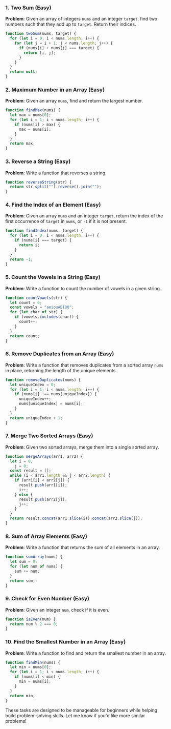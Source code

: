 ### 1. **Two Sum (Easy)**

**Problem**: Given an array of integers `nums` and an integer `target`, find two numbers such that they add up to `target`. Return their indices.

```javascript
function twoSum(nums, target) {
  for (let i = 0; i < nums.length; i++) {
    for (let j = i + 1; j < nums.length; j++) {
      if (nums[i] + nums[j] === target) {
        return [i, j];
      }
    }
  }
  return null;
}
```

### 2. **Maximum Number in an Array (Easy)**

**Problem**: Given an array `nums`, find and return the largest number.

```javascript
function findMax(nums) {
  let max = nums[0];
  for (let i = 1; i < nums.length; i++) {
    if (nums[i] > max) {
      max = nums[i];
    }
  }
  return max;
}
```

### 3. **Reverse a String (Easy)**

**Problem**: Write a function that reverses a string.

```javascript
function reverseString(str) {
  return str.split("").reverse().join("");
}
```

### 4. **Find the Index of an Element (Easy)**

**Problem**: Given an array `nums` and an integer `target`, return the index of the first occurrence of `target` in `nums`, or `-1` if it is not present.

```javascript
function findIndex(nums, target) {
  for (let i = 0; i < nums.length; i++) {
    if (nums[i] === target) {
      return i;
    }
  }
  return -1;
}
```

### 5. **Count the Vowels in a String (Easy)**

**Problem**: Write a function to count the number of vowels in a given string.

```javascript
function countVowels(str) {
  let count = 0;
  const vowels = "aeiouAEIOU";
  for (let char of str) {
    if (vowels.includes(char)) {
      count++;
    }
  }
  return count;
}
```

### 6. **Remove Duplicates from an Array (Easy)**

**Problem**: Write a function that removes duplicates from a sorted array `nums` in place, returning the length of the unique elements.

```javascript
function removeDuplicates(nums) {
  let uniqueIndex = 0;
  for (let i = 1; i < nums.length; i++) {
    if (nums[i] !== nums[uniqueIndex]) {
      uniqueIndex++;
      nums[uniqueIndex] = nums[i];
    }
  }
  return uniqueIndex + 1;
}
```

### 7. **Merge Two Sorted Arrays (Easy)**

**Problem**: Given two sorted arrays, merge them into a single sorted array.

```javascript
function mergeArrays(arr1, arr2) {
  let i = 0,
    j = 0;
  const result = [];
  while (i < arr1.length && j < arr2.length) {
    if (arr1[i] < arr2[j]) {
      result.push(arr1[i]);
      i++;
    } else {
      result.push(arr2[j]);
      j++;
    }
  }
  return result.concat(arr1.slice(i)).concat(arr2.slice(j));
}
```

### 8. **Sum of Array Elements (Easy)**

**Problem**: Write a function that returns the sum of all elements in an array.

```javascript
function sumArray(nums) {
  let sum = 0;
  for (let num of nums) {
    sum += num;
  }
  return sum;
}
```

### 9. **Check for Even Number (Easy)**

**Problem**: Given an integer `num`, check if it is even.

```javascript
function isEven(num) {
  return num % 2 === 0;
}
```

### 10. **Find the Smallest Number in an Array (Easy)**

**Problem**: Write a function to find and return the smallest number in an array.

```javascript
function findMin(nums) {
  let min = nums[0];
  for (let i = 1; i < nums.length; i++) {
    if (nums[i] < min) {
      min = nums[i];
    }
  }
  return min;
}
```

These tasks are designed to be manageable for beginners while helping build problem-solving skills. Let me know if you'd like more similar problems!
